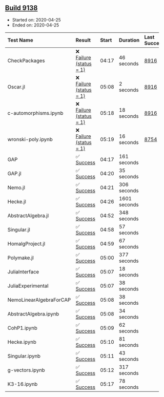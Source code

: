 ## [Build 9138](https://oscarci.mathematik.uni-kl.de/job/oscar/9138/)

* Started on: 2020-04-25
* Ended on: 2020-04-25

| Test Name    | Result | Start | Duration | Last Success | First Failure |
|:-------------|:-------|:------|:---------|:-------------|:--------------|
| CheckPackages | ❌ [Failure (status = 1)](https://oscarci.mathematik.uni-kl.de/job/oscar/9138/artifact/logs/build-9138/CheckPackages.log) | 04:17 | 46 seconds | [8916](https://oscarci.mathematik.uni-kl.de/job/oscar/8916/) | [8920](https://oscarci.mathematik.uni-kl.de/job/oscar/8920/) |
| Oscar.jl | ❌ [Failure (status = 1)](https://oscarci.mathematik.uni-kl.de/job/oscar/9138/artifact/logs/build-9138/Oscar.jl.log) | 05:08 | 2 seconds | [8916](https://oscarci.mathematik.uni-kl.de/job/oscar/8916/) | [8920](https://oscarci.mathematik.uni-kl.de/job/oscar/8920/) |
| c-automorphisms.ipynb | ❌ [Failure (status = 1)](https://oscarci.mathematik.uni-kl.de/job/oscar/9138/artifact/logs/build-9138/c-automorphisms.ipynb.log) | 05:18 | 18 seconds | [8916](https://oscarci.mathematik.uni-kl.de/job/oscar/8916/) | [8920](https://oscarci.mathematik.uni-kl.de/job/oscar/8920/) |
| wronski-poly.ipynb | ❌ [Failure (status = 1)](https://oscarci.mathematik.uni-kl.de/job/oscar/9138/artifact/logs/build-9138/wronski-poly.ipynb.log) | 05:19 | 16 seconds | [8754](https://oscarci.mathematik.uni-kl.de/job/oscar/8754/) | [8755](https://oscarci.mathematik.uni-kl.de/job/oscar/8755/) |
| GAP | ✅ [Success](https://oscarci.mathematik.uni-kl.de/job/oscar/9138/artifact/logs/build-9138/GAP.log) | 04:17 | 161 seconds |  |  |
| GAP.jl | ✅ [Success](https://oscarci.mathematik.uni-kl.de/job/oscar/9138/artifact/logs/build-9138/GAP.jl.log) | 04:20 | 35 seconds |  |  |
| Nemo.jl | ✅ [Success](https://oscarci.mathematik.uni-kl.de/job/oscar/9138/artifact/logs/build-9138/Nemo.jl.log) | 04:21 | 306 seconds |  |  |
| Hecke.jl | ✅ [Success](https://oscarci.mathematik.uni-kl.de/job/oscar/9138/artifact/logs/build-9138/Hecke.jl.log) | 04:26 | 1601 seconds |  |  |
| AbstractAlgebra.jl | ✅ [Success](https://oscarci.mathematik.uni-kl.de/job/oscar/9138/artifact/logs/build-9138/AbstractAlgebra.jl.log) | 04:52 | 348 seconds |  |  |
| Singular.jl | ✅ [Success](https://oscarci.mathematik.uni-kl.de/job/oscar/9138/artifact/logs/build-9138/Singular.jl.log) | 04:58 | 57 seconds |  |  |
| HomalgProject.jl | ✅ [Success](https://oscarci.mathematik.uni-kl.de/job/oscar/9138/artifact/logs/build-9138/HomalgProject.jl.log) | 04:59 | 67 seconds |  |  |
| Polymake.jl | ✅ [Success](https://oscarci.mathematik.uni-kl.de/job/oscar/9138/artifact/logs/build-9138/Polymake.jl.log) | 05:00 | 377 seconds |  |  |
| JuliaInterface | ✅ [Success](https://oscarci.mathematik.uni-kl.de/job/oscar/9138/artifact/logs/build-9138/JuliaInterface.log) | 05:07 | 18 seconds |  |  |
| JuliaExperimental | ✅ [Success](https://oscarci.mathematik.uni-kl.de/job/oscar/9138/artifact/logs/build-9138/JuliaExperimental.log) | 05:07 | 38 seconds |  |  |
| NemoLinearAlgebraForCAP | ✅ [Success](https://oscarci.mathematik.uni-kl.de/job/oscar/9138/artifact/logs/build-9138/NemoLinearAlgebraForCAP.log) | 05:08 | 38 seconds |  |  |
| AbstractAlgebra.ipynb | ✅ [Success](https://oscarci.mathematik.uni-kl.de/job/oscar/9138/artifact/logs/build-9138/AbstractAlgebra.ipynb.log) | 05:08 | 34 seconds |  |  |
| CohP1.ipynb | ✅ [Success](https://oscarci.mathematik.uni-kl.de/job/oscar/9138/artifact/logs/build-9138/CohP1.ipynb.log) | 05:09 | 62 seconds |  |  |
| Hecke.ipynb | ✅ [Success](https://oscarci.mathematik.uni-kl.de/job/oscar/9138/artifact/logs/build-9138/Hecke.ipynb.log) | 05:10 | 81 seconds |  |  |
| Singular.ipynb | ✅ [Success](https://oscarci.mathematik.uni-kl.de/job/oscar/9138/artifact/logs/build-9138/Singular.ipynb.log) | 05:11 | 43 seconds |  |  |
| g-vectors.ipynb | ✅ [Success](https://oscarci.mathematik.uni-kl.de/job/oscar/9138/artifact/logs/build-9138/g-vectors.ipynb.log) | 05:12 | 317 seconds |  |  |
| K3-16.ipynb | ✅ [Success](https://oscarci.mathematik.uni-kl.de/job/oscar/9138/artifact/logs/build-9138/K3-16.ipynb.log) | 05:17 | 78 seconds |  |  |
